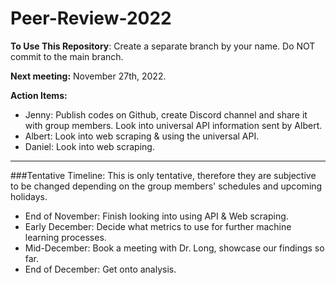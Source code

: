 # Peer-Review-2022

**To Use This Repository**: Create a separate branch by your name. Do NOT commit to the main branch.

**Next meeting:** November 27th, 2022.

**Action Items:**
  - Jenny: Publish codes on Github, create Discord channel and share it with group members. Look into universal API information sent by Albert.
  - Albert: Look into web scraping & using the universal API.
  - Daniel: Look into web scraping.
  
----
###Tentative Timeline:
This is only tentative, therefore they are subjective to be changed depending on the group members' schedules and upcoming holidays.

- End of November: Finish looking into using API & Web scraping.
- Early December: Decide what metrics to use for further machine learning processes.
- Mid-December: Book a meeting with Dr. Long, showcase our findings so far.
- End of December: Get onto analysis.
